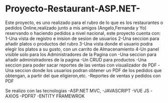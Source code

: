 # Proyecto-Restaurant-ASP.NET-
Este proyecto, es uno realizado para el rubro de lo que es los restaurantes o pedidos Online,realizado junto a mis amigos (Angelo,Fernanda y Yo) reservando o haciendo pedidos a nivel nacional,
este proyecto cuenta con:
1-Una vista de registro e inision de sesion de usuarios
2-Una seccion para añadir platos o productos del rubro
3-Una vista donde el usuario podra elegir los platos a su gusto, con un carrito de Almacenamiento
4-Un panel visible solo para los Administradores de la Pagina con 
  -Una seccion para añadir administradores de la pagina
  -Un CRUD  para productos
  -Una seccion para poder sacar reportes de las ventas con visualizador de PDF
  -Una seccion donde los usuarios podran obtener un PDF  de los pedidos que obtengan, a partir del que eligieron,etc.
  -Reportes de ventas y pedidos con PDF
  
Se realizo con las tecnologias
-ASP.NET MVC,
-JAVASCRIPT
-VUE JS
-AXIOS
-PDFR7
-ENTITY FRAMEWROK







